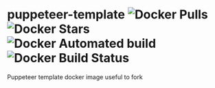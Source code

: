 # puppeteer-template ![Docker Pulls](https://img.shields.io/docker/pulls/ultimaphoenix/puppeteer-template.svg) ![Docker Stars](https://img.shields.io/docker/stars/ultimaphoenix/puppeteer-template.svg) ![Docker Automated build](https://img.shields.io/docker/automated/ultimaphoenix/puppeteer-template.svg) ![Docker Build Status](https://img.shields.io/docker/build/ultimaphoenix/puppeteer-template.svg)

Puppeteer template docker image useful to fork
